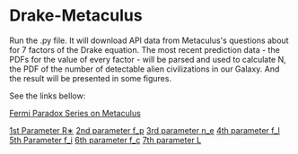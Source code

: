 # Drake-Metaculus
Run the .py file. It will download API data from Metaculus's questions about for 7 factors of the Drake equation. The most recent prediction data - the PDFs for the value of every factor - will be parsed and used to calculate N, the PDF of the number of detectable alien civilizations in our Galaxy. And the result will be presented in some figures.

See the links bellow:

[Fermi Paradox Series on Metaculus](https://www.metaculus.com/project/2994/)

[1st Parameter R∗](https://www.metaculus.com/questions/1337/drakes-equation-1st-parameter-r/)
[2nd parameter f_p](https://www.metaculus.com/questions/1338/drakes-equation-2nd-parameter-f_p/)
[3rd parameter n_e](https://www.metaculus.com/questions/1339/drakes-equation-3rd-parameter-n_e/)
[4th parameter f_l](https://www.metaculus.com/questions/1340/drakes-equation-4th-parameter-f_l/)
[5th Parameter f_i](https://www.metaculus.com/questions/1341/drakes-equation-fifth-parameter-f_i/)
[6th parameter f_c](https://www.metaculus.com/questions/1342/drakes-equation-6th-parameter-f_c/)
[7th parameter L](https://www.metaculus.com/questions/1343/drakes-equation-7th-parameter-l/)










